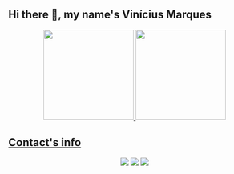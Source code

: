 ## Hi there 👋, my name's Vinícius Marques

<div align="center">
  <a href="https://viniciusmbezerra.github.io">
  <img height="180em" src="https://github-readme-stats.vercel.app/api?username=viniciusmbezerra&show_icons=true&theme=algolia&include_all_commits=true&count_private=true"/>
  <img height="180em" src="https://github-readme-stats.vercel.app/api/top-langs/?username=viniciusmbezerra&layout=compact&langs_count=7&theme=algolia"/>
</div>
  
## Contact's info
<div align="center"> 
  <a href="https://instagram.com/viniciusmarquesbezerra" target="_blank"><img src="https://img.shields.io/badge/-Instagram-%23E4405F?style=for-the-badge&logo=instagram&logoColor=white" target="_blank"></a>
  <a href = "mailto:viniciusmbpro@gmail.com"><img src="https://img.shields.io/badge/-Gmail-%23333?style=for-the-badge&logo=gmail&logoColor=white" target="_blank"></a>
  <a href="https://www.linkedin.com/in/viniciusmarquesb" target="_blank"><img src="https://img.shields.io/badge/-LinkedIn-%230077B5?style=for-the-badge&logo=linkedin&logoColor=white" target="_blank"></a> 

</div>
